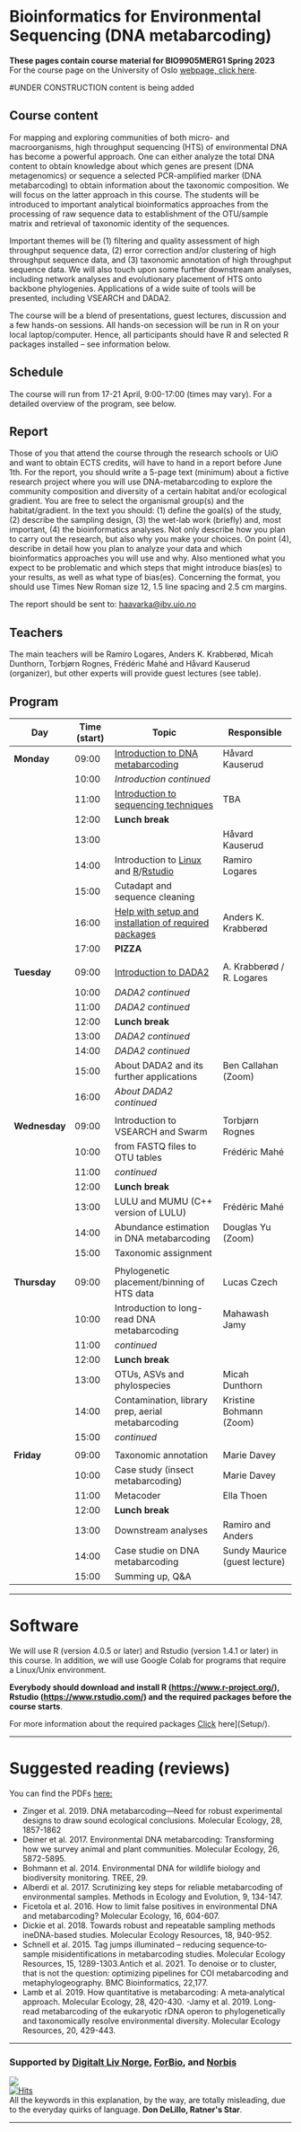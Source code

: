 # Bioinformatics for Environmental Sequencing (DNA metabarcoding)
**These pages contain course material for BIO9905MERG1 Spring 2023**  
For the course page on the University of Oslo [webpage, click here](https://www.uio.no/studier/emner/matnat/ibv/BIO9905MERG1/).

#UNDER CONSTRUCTION
content is being added

## Course content
For mapping and exploring communities of both micro- and macroorganisms, high throughput sequencing (HTS) of environmental DNA has become a powerful approach. One can either analyze the total DNA content to obtain knowledge about which genes are present (DNA metagenomics) or sequence a selected PCR-amplified marker (DNA metabarcoding) to obtain information about the taxonomic composition. We will focus on the latter approach in this course. The students will be introduced to important analytical bioinformatics approaches from the processing of raw sequence data to establishment of the OTU/sample matrix and retrieval of taxonomic identity of the sequences.

Important themes will be (1) filtering and quality assessment of high throughput sequence data, (2) error correction and/or clustering of high throughput sequence data, and (3) taxonomic annotation of high throughput sequence data. We will also touch upon some further downstream analyses, including network analyses and evolutionary placement of HTS onto backbone phylogenies. Applications of a wide suite of tools will be presented, including VSEARCH and DADA2.

The course will be a blend of presentations, guest lectures, discussion and a few hands-on sessions. All hands-on secession will be run in R on your local laptop/computer. Hence, all participants should have R and selected R packages installed – see information below.

## Schedule

The course will run from 17-21 April, 9:00-17:00 (times may vary). For a detailed overview of the program, see below.

## Report
Those of you that attend the course through the research schools or UiO and want to obtain ECTS credits, will have to hand in a report before June 1th.
For the report, you should write a 5-page text (minimum) about a fictive research project where you will use DNA-metabarcoding to explore the community composition and diversity of a certain habitat and/or ecological gradient. You are free to select the organismal group(s) and the habitat/gradient. In the text you should: (1) define the goal(s) of the study, (2) describe the sampling design, (3) the wet-lab work (briefly) and, most important, (4) the bioinformatics analyses. Not only describe how you plan to carry out the research, but also why you make your choices. On point (4), describe in detail how you plan to analyze your data and which bioinformatics approaches you will use and why. Also mentioned what you expect to be problematic and which steps that might introduce bias(es) to your results, as well as what type of bias(es). Concerning the format, you should use Times New Roman size 12, 1.5 line spacing and 2.5 cm margins.

The report should be sent to: haavarka@ibv.uio.no

## Teachers
The main teachers will be Ramiro Logares, Anders K. Krabberød, Micah Dunthorn, Torbjørn Rognes, Frédéric Mahé and Håvard Kauserud (organizer), but other experts will provide guest lectures (see table).



## Program

| Day           | Time (start) | Topic                                                                                  | Responsible                   |
| ------------- | ------------ | -------------------------------------------------------------------------------------- | ----------------------------- |
| **Monday**    | 09:00        | [Introduction to DNA metabarcoding](Lectures_and_groups/Intro_lecture_Kauserud.pdf)    | Håvard Kauserud               |
|               | 10:00        | *Introduction continued*                                                               |                          |
|               | 11:00        | [Introduction to sequencing techniques](Lectures_and_groups/20210503_Lyle.pdf)         |   TBA                              |
|               | 12:00        | **Lunch break**                                                                        |                               |
|               | 13:00        |                                                                                        | Håvard Kauserud               |
|               | 14:00        | Introduction to [Linux](intro.to.unix) and [R](intro.to.r)/[Rstudio](intro.to.Rstudio) | Ramiro Logares                |
|               | 15:00        | Cutadapt and sequence cleaning                                                         |                               |
|               | 16:00        | [Help with setup and installation of required packages](Setup)                         | Anders K. Krabberød           |
|               | 17:00        | **PIZZA**                                                                              |                               |
|               |              |                                                                                        |                               |
| **Tuesday**   | 09:00        | [Introduction to DADA2](Dada2_Pipeline)                                                | A. Krabberød / R. Logares     |
|               | 10:00        | *DADA2 continued*                                                                      |                               |
|               | 11:00        | *DADA2 continued*                                                                      |                               |
|               | 12:00        | **Lunch break**                                                                        |                               |
|               | 13:00        | *DADA2 continued*                                                                      |                               |
|               | 14:00        | *DADA2 continued*                                                                      |                               |
|               | 15:00        | About DADA2 and its further applications                                               | Ben Callahan (Zoom)           |
|               | 16:00        | *About DADA2 continued*                                                                |                               |
|               |              |                                                                                        |                               |
| **Wednesday** | 09:00        | Introduction to VSEARCH and Swarm                                                      | Torbjørn Rognes               |
|               | 10:00        | from FASTQ files to OTU tables                                                         | Frédéric Mahé                 |
|               | 11:00        | *continued*                                                                            |                               |
|               | 12:00        | **Lunch break**                                                                        |                               |
|               | 13:00        | LULU and MUMU (C++ version of LULU)                                                    | Frédéric Mahé                 |
|               | 14:00        | Abundance estimation in DNA metabarcoding                                              | Douglas Yu (Zoom)             |
|               | 15:00        | Taxonomic assignment                                                                   |                               |
|               |              |                                                                                        |                               |
| **Thursday**  | 09:00        | Phylogenetic placement/binning of HTS data                                             | Lucas Czech                   |
|               | 10:00        | Introduction to long-read DNA metabarcoding                                            | Mahawash Jamy                 |
|               | 11:00        | *continued*                                                                            |                               |
|               | 12:00        | **Lunch break**                                                                        |                               |
|               | 13:00        | OTUs, ASVs and phylospecies                                                            | Micah Dunthorn                |
|               | 14:00        | Contamination, library prep, aerial metabarcoding                                      | Kristine Bohmann (Zoom)       |
|               | 15:00        | *continued*                                                                            |                               |
|               |              |                                                                                        |                               |
| **Friday**    | 09:00        | Taxonomic annotation                                                                   | Marie Davey                   |
|               | 10:00        | Case study (insect metabarcoding)                                                      | Marie Davey                   |
|               | 11:00        | Metacoder                                                                              | Ella Thoen                    |
|               | 12:00        | **Lunch break**                                                                        |                               |
|               | 13:00        | Downstream analyses                                                                    | Ramiro  and Anders            |
|               | 14:00        | Case studie on DNA metabarcoding                                                       | Sundy Maurice (guest lecture) |
|               | 15:00        | Summing up, Q&A                                                                        |                               |


---
# Software
We will use R (version 4.0.5 or later) and Rstudio (version 1.4.1 or later) in this course. In addition, we will use Google Colab for programs that require a Linux/Unix environment.

**Everybody should download and install R (https://www.r-project.org/), Rstudio (https://www.rstudio.com/) and the required packages before the course starts**.

For more information about the required packages [Click](Setup/) here](Setup/).

---


# Suggested reading (reviews)
You can find the PDFs [here:](Suggested_reading/)
- Zinger et al. 2019. DNA metabarcoding—Need for robust experimental designs to draw sound ecological conclusions. Molecular Ecology, 28, 1857-1862
- Deiner et al. 2017. Environmental DNA metabarcoding: Transforming how we survey animal and plant communities. Molecular Ecology, 26, 5872-5895.
- Bohmann et al. 2014. Environmental DNA for wildlife biology and biodiversity monitoring. TREE, 29.
- Alberdi et al. 2017. Scrutinizing key steps for reliable metabarcoding of environmental samples. Methods in Ecology and Evolution, 9, 134-147.
- Ficetola et al. 2016. How to limit false positives in environmental DNA and metabarcoding? Molecular Ecology, 16, 604-607.
- Dickie et al. 2018. Towards robust and repeatable sampling methods ineDNA-based studies. Molecular Ecology Resources, 18, 940-952.
- Schnell et al. 2015. Tag jumps illuminated – reducing sequence‐to‐sample misidentifications in metabarcoding studies. Molecular Ecology Resources, 15, 1289-1303.Antich et al. 2021. To denoise or to cluster, that is not the question: optimizing pipelines for COI metabarcoding and metaphylogeography. BMC Bioinformatics, 22,177.
- Lamb et al. 2019. How quantitative is metabarcoding: A meta‐analytical approach. Molecular Ecology, 28, 420-430.
 -Jamy et al. 2019. Long-read metabarcoding of the eukaryotic rDNA operon to phylogenetically and taxonomically resolve environmental diversity. Molecular Ecology Resources, 20, 429-443.
 ----
### Supported by [Digitalt Liv Norge](https://www.digitallifenorway.org/), [ForBio](https://www.forbio.uio.no/), and [Norbis](https://norbis.w.uib.no/)
![](images/2021/04/Artboard2x.png)  
[![Hits](https://hits.seeyoufarm.com/api/count/incr/badge.svg?url=https%3A%2F%2Fgithub.com%2Fkrabberod%2FBIO9905MERG1_V23&count_bg=%2379C83D&title_bg=%23555555&icon=&icon_color=%23E7E7E7&title=hits&edge_flat=false)](https://hits.seeyoufarm.com)  
All the keywords in this explanation, by the way, are totally misleading, due to the everyday quirks of language. **Don DeLillo, Ratner's Star**.

---
